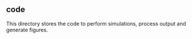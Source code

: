 ## code

This directory stores the code to perform simulations, process output and generate figures.
